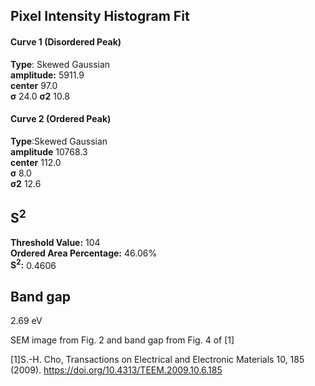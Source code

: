 ## Pixel Intensity Histogram Fit

#### Curve 1 (Disordered Peak)
**Type**: Skewed Gaussian\
**amplitude:** 5911.9\
**center** 97.0\
**σ** 24.0
**σ2** 10.8


#### Curve 2 (Ordered Peak)
**Type**:Skewed Gaussian\
**amplitude** 10768.3\
**center** 112.0\
**σ** 8.0\
**σ2** 12.6


## S<sup>2</sup>
**Threshold Value:** 104\
**Ordered Area Percentage:** 46.06%\
**S<sup>2</sup>:** 0.4606


## Band gap
2.69 eV


SEM image from Fig. 2 and band gap from Fig. 4 of [1]


[1]S.-H. Cho, Transactions on Electrical and Electronic Materials 10, 185 (2009).
https://doi.org/10.4313/TEEM.2009.10.6.185

